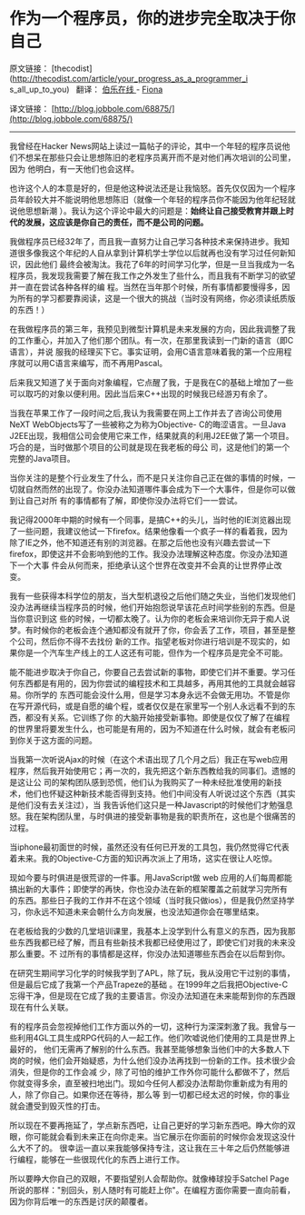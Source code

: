 # 作为一个程序员，你的进步完全取决于你自己

原文链接： [thecodist](http://thecodist.com/article/your_progress_as_a_programmer_i
s_all_up_to_you)   翻译： [ 伯乐在线 ](http://blog.jobbole.com) -
[Fiona](http://blog.jobbole.com/author/202youyou/)

译文链接： [http://blog.jobbole.com/68875/](http://blog.jobbole.com/68875/)

--------

我曾经在Hacker News网站上读过一篇帖子的评论，其中一个年轻的程序员说他们不想呆在那些只会让思想陈旧的老程序员离开而不是对他们再次培训的公司里，因为
他明白，有一天他们也会这样。

也许这个人的本意是好的，但是他这种说法还是让我恼怒。首先仅仅因为一个程序员年龄较大并不能说明他思想陈旧（就像一个年轻的程序员你不能因为他年纪轻就说他思想新潮
）。我认为这个评论中最大的问题是：**始终让自己接受教育并跟上时代的发展，这应该是你自己的责任，而不是公司的问题。**

我做程序员已经32年了，而且我一直努力让自己学习各种技术来保持进步。我知道很多像我这个年纪的人自从拿到计算机学士学位以后就再也没有学习过任何新知识，因此他们
最终会被淘汰。我花了6年的时间学习化学，但是一旦当我成为一名程序员，我发现我需要了解在我工作之外发生了些什么，而且我有不断学习的欲望并一直在尝试各种各样的编
程。当然在当年那个时候，所有事情都要慢得多，因为所有的学习都要靠阅读，这是一个很大的挑战（当时没有网络，你必须读纸质版的东西！）

在我做程序员的第三年，我预见到微型计算机是未来发展的方向，因此我调整了我的工作重心，并加入了他们那个团队。有一次，在那里我读到一门新的语言（即C语言），并说
服我的经理买下它。事实证明，会用C语言意味着我的第一个应用程序就可以用C语言来编写，而不再用Pascal。

后来我又知道了关于面向对象编程，它点醒了我，于是我在C的基础上增加了一些可以取巧的对象以便利用。因此当后来C++出现的时候我已经游刃有余了。

当我在苹果工作了一段时间之后,我认为我需要在网上工作并去了咨询公司使用NeXT WebObjects写了一些被称之为称为Objective-
C的晦涩语言。一旦Java J2EE出现，我相信公司会使用它来工作，结果就真的利用J2EE做了第一个项目。巧合的是，当时做那个项目的公司就是现在我老板的母公
司，这是他们的第一个完整的Java项目。

当你关注的是整个行业发生了什么，而不是只关注你自己正在做的事情的时候，一切就自然而然的出现了。你没办法知道哪件事会成为下一个大事件，但是你可以做到让自己对所
有的事情都有了解，即使你没办法将它们一一尝试。

我记得2000年中期的时候有一个同事，是搞C++的头儿，当时他的IE浏览器出现了一些问题，我建议他试一下firefox。结果他像看一个疯子一样的看着我，因为
除了IE之外，他不知道还有别的浏览器。在那之后他也没有兴趣去尝试一下firefox，即使这并不会影响到他的工作。我没办法理解这种态度。你没办法知道下一个大事
件会从何而来，拒绝承认这个世界在改变并不会真的让世界停止改变。

我有一些获得本科学位的朋友，当大型机退役之后他们随之失业，当他们发现他们没办法再继续当程序员的时候，他们开始抱怨说早该花点时间学些别的东西。但是当你意识到这
些的时候，一切都太晚了。认为你的老板会来培训你无异于痴人说梦。有时候你的老板会连个通知都没有就开了你，你会丢了工作，项目，甚至是整个公司，然后你不得不去找份
新的工作。指望老板对你进行培训是不现实的，如果你是一个汽车生产线上的工人这还有可能，但作为一个程序员是完全不可能。

能不能进步取决于你自己，你要自己去尝试新的事物，即使它们并不重要。学习任何东西都是有用的，因为你尝试的编程技术和工具越多，再用其他的工具就会越容易。你所学的
东西可能会没什么用，但是学习本身永远不会做无用功。不管是你在写开源代码，或是自愿的编个程，或者仅仅是在家里写一个别人永远看不到的东西，都没有关系。它训练了你
的大脑开始接受新事物。即使是仅仅了解了在编程的世界里将要发生什么，也可能是有用的，因为不知道在什么时候，就会有老板问到你关于这方面的问题。

当我第一次听说Ajax的时候（在这个术语出现了几个月之后）我正在写web应用程序，然后我开始使用它；再一次的，我先把这个新东西教给我的同事们。遗憾的是这让公
司的架构团队感到恐慌，他们认为我购买了一种未经批准使用的新技术，他们也怀疑这种新技术能否得到支持。他们中间没有人听说过这个东西（其实是他们没有去关注过），当
我告诉他们这只是一种Javascript的时候他们才勉强息怒。我在架构团队里，与时俱进的接受新事物是我的职责所在，这也是个很痛苦的过程。

当iphone最初面世的时候，虽然还没有任何已开发的工具包，我仍然觉得它代表着未来。我的Objective-C方面的知识再次派上了用场，这实在很让人吃惊。

现如今要与时俱进是很荒谬的一件事。用JavaScript做 web 应用的人们每周都能搞出新的大事件；即使学的再快，你也没办法在新的框架覆盖之前就学习完所有
的东西。那些日子我的工作并不在这个领域（当时我只做ios），但是我仍然坚持学习，你永远不知道未来会朝什么方向发展，也没法知道你会在哪里结束。

在老板给我的少数的几堂培训课里，我基本上没学到什么有意义的东西，因为我那些东西我都已经了解，而且有些新技术我都已经使用过了，即使它们对我的未来没那么重要。不
过所有的事情都是这样，你没办法知道哪些东西会在以后帮到你。

在研究生期间学习化学的时候我学到了APL，除了玩，我从没用它干过别的事情，但是最后它成了我第一个产品Trapeze的基础
。在1999年之后我把Objective-C忘得干净，但是现在它成了我的主要语言。你没办法知道在未来能帮到你的东西跟现在有什么关联。

有的程序员会忽视掉他们工作方面以外的一切，这种行为深深刺激了我。我曾与一些利用4GL工具生成RPG代码的人一起工作。他们吹嘘说他们使用的工具是世界上最好的，
他们无需再了解别的什么东西。我甚至能够想象当他们中的大多数人下岗的时候，他们会开始疑惑，为什么他们没办法再找到一份新的工作。技术很少会消失，但是你的工作会减
少，除了可怕的维护工作外你可能什么都做不了，然后你就变得多余，直至被扫地出门。现如今任何人都没办法帮助你重新成为有用的人，除了你自己。如果你还在等待，那么等
到一切都已经太迟的时候，你的事业就会遭受到毁灭性的打击。

所以现在不要再拖延了，学点新东西吧，让自己更好的学习新东西吧。睁大你的双眼，你可能就会看到未来正在向你走来。当它展示在你面前的时候你会发现这没什么大不了的。
很幸运一直以来我能够保持专注，这让我在三十年之后仍然能够进行编程，能够在一些很现代化的东西上进行工作。

所以要睁大你自己的双眼，不要指望别人会帮助你。就像棒球投手Satchel
Page所说的那样："别回头，别人随时有可能赶上你"。在编程方面你需要一直向前看，因为你背后唯一的东西是讨厌的颠覆者。
